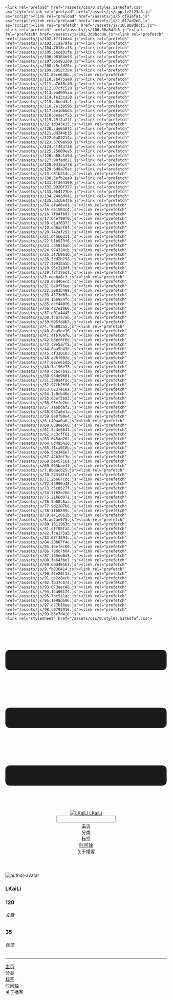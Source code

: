 <!DOCTYPE html>
<html lang="zh-CN">
  <head>
    <meta charset="utf-8">
    <meta name="viewport" content="width=device-width,initial-scale=1">
    <title>Other | LKaiLi</title>
    <meta name="generator" content="VuePress 1.8.2">
    <link rel="icon" href="https://pan.zealsay.com/blog/favicon.ico">
    <script language="javascript" type="text/javascript" src="https://cdn.bootcdn.net/ajax/libs/jquery/3.5.1/jquery.min.js"></script>
    <script language="javascript" type="text/javascript" src="/js/mouseClick.js"></script>
    <script>var _hmt = _hmt || [];
      (function() {
        var hm = document.createElement("script");
        hm.src = "https://hm.baidu.com/hm.js?61498f37b83812e7b85952d5feaaab47";
        var s = document.getElementsByTagName("script")[0]; 
        s.parentNode.insertBefore(hm, s);
      })();</script>
    <meta name="description" content="草 走 🤸 忽略">
    <meta name="viewport" content="width=device-width,initial-scale=1,user-scalable=no">
    
    <link rel="preload" href="/assets/css/0.styles.5146dfaf.css" as="style"><link rel="preload" href="/assets/js/app.1e2f23a8.js" as="script"><link rel="preload" href="/assets/js/5.cf81efa1.js" as="script"><link rel="preload" href="/assets/js/1.817ad2e8.js" as="script"><link rel="prefetch" href="/assets/js/10.988ddcf1.js"><link rel="prefetch" href="/assets/js/100.50a84fb5.js"><link rel="prefetch" href="/assets/js/101.3d9bcc98.js"><link rel="prefetch" href="/assets/js/102.f7f1bda4.js"><link rel="prefetch" href="/assets/js/103.c1aa79fa.js"><link rel="prefetch" href="/assets/js/104.7018ca13.js"><link rel="prefetch" href="/assets/js/105.5ece91fe.js"><link rel="prefetch" href="/assets/js/106.98364e93.js"><link rel="prefetch" href="/assets/js/107.b5d932d9.js"><link rel="prefetch" href="/assets/js/108.c5cfd20c.js"><link rel="prefetch" href="/assets/js/109.b852c384.js"><link rel="prefetch" href="/assets/js/11.86ce646b.js"><link rel="prefetch" href="/assets/js/110.7b475ae0.js"><link rel="prefetch" href="/assets/js/111.a7d35c40.js"><link rel="prefetch" href="/assets/js/112.87cfc520.js"><link rel="prefetch" href="/assets/js/113.ea4995aa.js"><link rel="prefetch" href="/assets/js/114.fe33ca20.js"><link rel="prefetch" href="/assets/js/115.c0eed3c1.js"><link rel="prefetch" href="/assets/js/116.7e139596.js"><link rel="prefetch" href="/assets/js/117.ee1d6bd4.js"><link rel="prefetch" href="/assets/js/118.6eaecf25.js"><link rel="prefetch" href="/assets/js/119.29f2a2ff.js"><link rel="prefetch" href="/assets/js/12.1d343e35.js"><link rel="prefetch" href="/assets/js/120.cde65871.js"><link rel="prefetch" href="/assets/js/121.dd344b15.js"><link rel="prefetch" href="/assets/js/122.6a82214c.js"><link rel="prefetch" href="/assets/js/123.5769a990.js"><link rel="prefetch" href="/assets/js/124.4f443f28.js"><link rel="prefetch" href="/assets/js/125.25889ea5.js"><link rel="prefetch" href="/assets/js/126.a68c1d5d.js"><link rel="prefetch" href="/assets/js/127.98fadd21.js"><link rel="prefetch" href="/assets/js/128.0315a778.js"><link rel="prefetch" href="/assets/js/129.6d8a76ac.js"><link rel="prefetch" href="/assets/js/13.c81b214c.js"><link rel="prefetch" href="/assets/js/130.3efb2ea9.js"><link rel="prefetch" href="/assets/js/131.ff2e4199.js"><link rel="prefetch" href="/assets/js/132.9920f377.js"><link rel="prefetch" href="/assets/js/133.9b4177be.js"><link rel="prefetch" href="/assets/js/134.24a3d841.js"><link rel="prefetch" href="/assets/js/135.a3cb6426.js"><link rel="prefetch" href="/assets/js/14.efa08ed1.js"><link rel="prefetch" href="/assets/js/15.e51503c4.js"><link rel="prefetch" href="/assets/js/16.7f84fbd7.js"><link rel="prefetch" href="/assets/js/17.64e790f9.js"><link rel="prefetch" href="/assets/js/18.d1a26972.js"><link rel="prefetch" href="/assets/js/19.db8aaf0f.js"><link rel="prefetch" href="/assets/js/20.742af291.js"><link rel="prefetch" href="/assets/js/21.b45b6311.js"><link rel="prefetch" href="/assets/js/22.b1b923f6.js"><link rel="prefetch" href="/assets/js/23.cd5825ab.js"><link rel="prefetch" href="/assets/js/24.974324cb.js"><link rel="prefetch" href="/assets/js/25.3f7b961d.js"><link rel="prefetch" href="/assets/js/26.5cd2b298.js"><link rel="prefetch" href="/assets/js/27.30932a5b.js"><link rel="prefetch" href="/assets/js/28.95c210df.js"><link rel="prefetch" href="/assets/js/29.f2f37edf.js"><link rel="prefetch" href="/assets/js/3.eaaba6c3.js"><link rel="prefetch" href="/assets/js/30.05d46ecd.js"><link rel="prefetch" href="/assets/js/31.8e9f76ee.js"><link rel="prefetch" href="/assets/js/32.3083b488.js"><link rel="prefetch" href="/assets/js/33.4573d65a.js"><link rel="prefetch" href="/assets/js/34.1b6924fc.js"><link rel="prefetch" href="/assets/js/35.dcf440f6.js"><link rel="prefetch" href="/assets/js/36.477e2066.js"><link rel="prefetch" href="/assets/js/37.e01a4445.js"><link rel="prefetch" href="/assets/js/38.fca7a7ab.js"><link rel="prefetch" href="/assets/js/39.695fd4b5.js"><link rel="prefetch" href="/assets/js/4.f9a803a5.js"><link rel="prefetch" href="/assets/js/40.8ea9ee1d.js"><link rel="prefetch" href="/assets/js/41.4fb70af6.js"><link rel="prefetch" href="/assets/js/42.b8ec6f0d.js"><link rel="prefetch" href="/assets/js/43.c9e5a7f5.js"><link rel="prefetch" href="/assets/js/44.8ba9c43d.js"><link rel="prefetch" href="/assets/js/45.cf320103.js"><link rel="prefetch" href="/assets/js/46.ed6f002d.js"><link rel="prefetch" href="/assets/js/47.0ece6bdb.js"><link rel="prefetch" href="/assets/js/48.7a196e73.js"><link rel="prefetch" href="/assets/js/49.c3ac7ba2.js"><link rel="prefetch" href="/assets/js/50.93de9601.js"><link rel="prefetch" href="/assets/js/51.390a4f2c.js"><link rel="prefetch" href="/assets/js/52.97fb2696.js"><link rel="prefetch" href="/assets/js/53.0237e10a.js"><link rel="prefetch" href="/assets/js/54.1c8cb46e.js"><link rel="prefetch" href="/assets/js/55.63ef3b93.js"><link rel="prefetch" href="/assets/js/56.95efe2be.js"><link rel="prefetch" href="/assets/js/57.aa6bdaf2.js"><link rel="prefetch" href="/assets/js/58.937a6e1a.js"><link rel="prefetch" href="/assets/js/59.8e0f90e4.js"><link rel="prefetch" href="/assets/js/6.c49aa0a0.js"><link rel="prefetch" href="/assets/js/60.0398e508.js"><link rel="prefetch" href="/assets/js/61.5c4e5643.js"><link rel="prefetch" href="/assets/js/62.ac3cff81.js"><link rel="prefetch" href="/assets/js/63.645aa202.js"><link rel="prefetch" href="/assets/js/64.8d4a5420.js"><link rel="prefetch" href="/assets/js/65.f1ca918b.js"><link rel="prefetch" href="/assets/js/66.5ce346e7.js"><link rel="prefetch" href="/assets/js/67.42b2ef3e.js"><link rel="prefetch" href="/assets/js/68.ba45716a.js"><link rel="prefetch" href="/assets/js/69.065bae4f.js"><link rel="prefetch" href="/assets/js/7.8bdacd25.js"><link rel="prefetch" href="/assets/js/70.24313fd1.js"><link rel="prefetch" href="/assets/js/71.2b667cdc.js"><link rel="prefetch" href="/assets/js/72.43990a48.js"><link rel="prefetch" href="/assets/js/73.c5c0527f.js"><link rel="prefetch" href="/assets/js/74.7762e28d.js"><link rel="prefetch" href="/assets/js/75.21b6d072.js"><link rel="prefetch" href="/assets/js/76.9a68c6aa.js"><link rel="prefetch" href="/assets/js/77.9d2287b8.js"><link rel="prefetch" href="/assets/js/78.1f68399c.js"><link rel="prefetch" href="/assets/js/79.e41c061b.js"><link rel="prefetch" href="/assets/js/8.ad2ae975.js"><link rel="prefetch" href="/assets/js/80.1611963c.js"><link rel="prefetch" href="/assets/js/81.dff05fa2.js"><link rel="prefetch" href="/assets/js/82.fce175a3.js"><link rel="prefetch" href="/assets/js/83.67f3594c.js"><link rel="prefetch" href="/assets/js/84.20b07f4e.js"><link rel="prefetch" href="/assets/js/85.16efec00.js"><link rel="prefetch" href="/assets/js/86.78dc7b04.js"><link rel="prefetch" href="/assets/js/87.f65ed0d8.js"><link rel="prefetch" href="/assets/js/88.fa643be2.js"><link rel="prefetch" href="/assets/js/89.60d495b7.js"><link rel="prefetch" href="/assets/js/9.fb836414.js"><link rel="prefetch" href="/assets/js/90.43e20f33.js"><link rel="prefetch" href="/assets/js/91.ce2c8ecb.js"><link rel="prefetch" href="/assets/js/92.fb37c674.js"><link rel="prefetch" href="/assets/js/93.673eec48.js"><link rel="prefetch" href="/assets/js/94.14a66174.js"><link rel="prefetch" href="/assets/js/95.7bc511ac.js"><link rel="prefetch" href="/assets/js/96.1e98d596.js"><link rel="prefetch" href="/assets/js/97.d77b16ee.js"><link rel="prefetch" href="/assets/js/98.c0795916.js"><link rel="prefetch" href="/assets/js/99.b5e7d420.js">
    <link rel="stylesheet" href="/assets/css/0.styles.5146dfaf.css">
  </head>
  <body>
    <div id="app" data-server-rendered="true"><div class="theme-container no-sidebar" data-v-57e19720><div data-v-57e19720><div id="loader-wrapper" class="loading-wrapper" data-v-d48f4d20 data-v-57e19720 data-v-57e19720><div class="loader-main" data-v-d48f4d20><div data-v-d48f4d20></div><div data-v-d48f4d20></div><div data-v-d48f4d20></div><div data-v-d48f4d20></div></div> <!----> <!----></div> <div class="password-shadow password-wrapper-out" style="display:none;" data-v-89477f7e data-v-57e19720 data-v-57e19720><h3 class="title" style="display:none;" data-v-89477f7e data-v-89477f7e>LKaiLi</h3> <!----> <label id="box" class="inputBox" style="display:none;" data-v-89477f7e data-v-89477f7e><input type="password" value="" data-v-89477f7e> <span data-v-89477f7e>Konck! Knock!</span> <button data-v-89477f7e>OK</button></label> <div class="footer" style="display:none;" data-v-89477f7e data-v-89477f7e><span data-v-89477f7e><i class="iconfont reco-theme" data-v-89477f7e></i> <a target="blank" href="https://vuepress-theme-reco.recoluan.com" data-v-89477f7e>vuePress-theme-reco</a></span> <span data-v-89477f7e><i class="iconfont reco-copyright" data-v-89477f7e></i> <a data-v-89477f7e><span data-v-89477f7e>LKaiLi</span>
            
          <span data-v-89477f7e>2021  - </span>
          2022
        </a></span></div></div> <div class="hide" data-v-57e19720><div data-v-57e19720><div id="smart" class="wrapper-page" style="background-image:url(https://jinyanlong-1305883696.cos.ap-hongkong.myqcloud.com/banner_image/banner_3.jpg);background-position-x:center;background-position-y:center;background-size:cover;background-repeat-x:no-repeat;background-repeat-y:no-repeat;" data-v-57e19720><header class="navbar" data-v-57e19720><div class="sidebar-button"><svg xmlns="http://www.w3.org/2000/svg" aria-hidden="true" role="img" viewBox="0 0 448 512" class="icon"><path fill="currentColor" d="M436 124H12c-6.627 0-12-5.373-12-12V80c0-6.627 5.373-12 12-12h424c6.627 0 12 5.373 12 12v32c0 6.627-5.373 12-12 12zm0 160H12c-6.627 0-12-5.373-12-12v-32c0-6.627 5.373-12 12-12h424c6.627 0 12 5.373 12 12v32c0 6.627-5.373 12-12 12zm0 160H12c-6.627 0-12-5.373-12-12v-32c0-6.627 5.373-12 12-12h424c6.627 0 12 5.373 12 12v32c0 6.627-5.373 12-12 12z"></path></svg></div> <a href="/" class="home-link router-link-active"><img src="/logo.png" alt="LKaiLi" class="logo"> <span class="site-name">LKaiLi</span></a> <div class="links"><div id="dayNightSwitch" class="generalWrapper" data-v-32f44868><a class="click" data-v-32f44868><div class="onOff daySwitch" data-v-32f44868><div class="star star1" data-v-32f44868></div> <div class="star star2" data-v-32f44868></div> <div class="star star3" data-v-32f44868></div> <div class="star star4" data-v-32f44868></div> <div class="star star5" data-v-32f44868></div> <div class="star sky" data-v-32f44868></div> <div class="sunMoon" data-v-32f44868><div class="crater crater1" data-v-32f44868></div> <div class="crater crater2" data-v-32f44868></div> <div class="crater crater3" data-v-32f44868></div> <div class="cloud part1" data-v-32f44868></div> <div class="cloud part2" data-v-32f44868></div></div></div></a></div> <div class="search-box"><i class="iconfont reco-search"></i> <input aria-label="Search" autocomplete="off" spellcheck="false" value=""> <!----></div> <nav class="nav-links can-hide"><div class="nav-item"><a href="/" class="nav-link"><i class="iconfont reco-home"></i>
  主页
</a></div><div class="nav-item"><div class="dropdown-wrapper"><a class="dropdown-title"><span class="title"><i class="iconfont reco-category"></i>
      分类
    </span> <span class="arrow right"></span></a> <ul class="nav-dropdown" style="display:none;"><li class="dropdown-item"><!----> <a href="/categories/Vue/" class="nav-link"><i class="iconfont undefined"></i>
  Vue
</a></li><li class="dropdown-item"><!----> <a href="/categories/Vue移动头条项目/" class="nav-link"><i class="iconfont undefined"></i>
  Vue移动头条项目
</a></li><li class="dropdown-item"><!----> <a href="/categories/JavaScript/" class="nav-link"><i class="iconfont undefined"></i>
  JavaScript
</a></li><li class="dropdown-item"><!----> <a href="/categories/Vscode/" class="nav-link"><i class="iconfont undefined"></i>
  Vscode
</a></li><li class="dropdown-item"><!----> <a href="/categories/TypeScript/" class="nav-link"><i class="iconfont undefined"></i>
  TypeScript
</a></li><li class="dropdown-item"><!----> <a href="/categories/Vue3/" class="nav-link"><i class="iconfont undefined"></i>
  Vue3
</a></li><li class="dropdown-item"><!----> <a href="/categories/RABC/" class="nav-link"><i class="iconfont undefined"></i>
  RABC
</a></li><li class="dropdown-item"><!----> <a href="/categories/小程序/" class="nav-link"><i class="iconfont undefined"></i>
  小程序
</a></li><li class="dropdown-item"><!----> <a href="/categories/axios/" class="nav-link"><i class="iconfont undefined"></i>
  axios
</a></li><li class="dropdown-item"><!----> <a href="/categories/Css/" class="nav-link"><i class="iconfont undefined"></i>
  Css
</a></li><li class="dropdown-item"><!----> <a href="/categories/other/" class="nav-link"><i class="iconfont undefined"></i>
  other
</a></li><li class="dropdown-item"><!----> <a href="/categories/uniapp/" class="nav-link"><i class="iconfont undefined"></i>
  uniapp
</a></li><li class="dropdown-item"><!----> <a href="/categories/three.js/" class="nav-link"><i class="iconfont undefined"></i>
  three.js
</a></li><li class="dropdown-item"><!----> <a href="/categories/vue-element-admin/" class="nav-link"><i class="iconfont undefined"></i>
  vue-element-admin
</a></li></ul></div></div><div class="nav-item"><a href="/tag/" class="nav-link"><i class="iconfont reco-tag"></i>
  标签
</a></div><div class="nav-item"><a href="/timeline/" class="nav-link"><i class="iconfont reco-date"></i>
  时间轴
</a></div><div class="nav-item"><div class="dropdown-wrapper"><a class="dropdown-title"><span class="title"><i class="iconfont reco-other"></i>
      关于播客
    </span> <span class="arrow right"></span></a> <ul class="nav-dropdown" style="display:none;"><li class="dropdown-item"><!----> <a href="/about/" class="nav-link"><i class="iconfont reco-mail"></i>
  关于我
</a></li><li class="dropdown-item"><!----> <a href="/other/" class="nav-link"><i class="iconfont reco-account"></i>
  联系我
</a></li></ul></div></div> <!----></nav></div></header> <div class="sidebar-mask" data-v-57e19720></div> <aside class="sidebar" data-v-57e19720><div class="personal-info-wrapper" data-v-03833281 data-v-57e19720><img src="https://jinyanlong-1305883696.cos.ap-hongkong.myqcloud.com/my_cat.png" alt="author-avatar" class="personal-img" data-v-03833281> <h3 class="name" data-v-03833281>
    LKaiLi
  </h3> <div class="num" data-v-03833281><div data-v-03833281><h3 data-v-03833281>120</h3> <h6 data-v-03833281>文章</h6></div> <div data-v-03833281><h3 data-v-03833281>35</h3> <h6 data-v-03833281>标签</h6></div></div> <hr data-v-03833281></div> <nav class="nav-links"><div class="nav-item"><a href="/" class="nav-link"><i class="iconfont reco-home"></i>
  主页
</a></div><div class="nav-item"><div class="dropdown-wrapper"><a class="dropdown-title"><span class="title"><i class="iconfont reco-category"></i>
      分类
    </span> <span class="arrow right"></span></a> <ul class="nav-dropdown" style="display:none;"><li class="dropdown-item"><!----> <a href="/categories/Vue/" class="nav-link"><i class="iconfont undefined"></i>
  Vue
</a></li><li class="dropdown-item"><!----> <a href="/categories/Vue移动头条项目/" class="nav-link"><i class="iconfont undefined"></i>
  Vue移动头条项目
</a></li><li class="dropdown-item"><!----> <a href="/categories/JavaScript/" class="nav-link"><i class="iconfont undefined"></i>
  JavaScript
</a></li><li class="dropdown-item"><!----> <a href="/categories/Vscode/" class="nav-link"><i class="iconfont undefined"></i>
  Vscode
</a></li><li class="dropdown-item"><!----> <a href="/categories/TypeScript/" class="nav-link"><i class="iconfont undefined"></i>
  TypeScript
</a></li><li class="dropdown-item"><!----> <a href="/categories/Vue3/" class="nav-link"><i class="iconfont undefined"></i>
  Vue3
</a></li><li class="dropdown-item"><!----> <a href="/categories/RABC/" class="nav-link"><i class="iconfont undefined"></i>
  RABC
</a></li><li class="dropdown-item"><!----> <a href="/categories/小程序/" class="nav-link"><i class="iconfont undefined"></i>
  小程序
</a></li><li class="dropdown-item"><!----> <a href="/categories/axios/" class="nav-link"><i class="iconfont undefined"></i>
  axios
</a></li><li class="dropdown-item"><!----> <a href="/categories/Css/" class="nav-link"><i class="iconfont undefined"></i>
  Css
</a></li><li class="dropdown-item"><!----> <a href="/categories/other/" class="nav-link"><i class="iconfont undefined"></i>
  other
</a></li><li class="dropdown-item"><!----> <a href="/categories/uniapp/" class="nav-link"><i class="iconfont undefined"></i>
  uniapp
</a></li><li class="dropdown-item"><!----> <a href="/categories/three.js/" class="nav-link"><i class="iconfont undefined"></i>
  three.js
</a></li><li class="dropdown-item"><!----> <a href="/categories/vue-element-admin/" class="nav-link"><i class="iconfont undefined"></i>
  vue-element-admin
</a></li></ul></div></div><div class="nav-item"><a href="/tag/" class="nav-link"><i class="iconfont reco-tag"></i>
  标签
</a></div><div class="nav-item"><a href="/timeline/" class="nav-link"><i class="iconfont reco-date"></i>
  时间轴
</a></div><div class="nav-item"><div class="dropdown-wrapper"><a class="dropdown-title"><span class="title"><i class="iconfont reco-other"></i>
      关于播客
    </span> <span class="arrow right"></span></a> <ul class="nav-dropdown" style="display:none;"><li class="dropdown-item"><!----> <a href="/about/" class="nav-link"><i class="iconfont reco-mail"></i>
  关于我
</a></li><li class="dropdown-item"><!----> <a href="/other/" class="nav-link"><i class="iconfont reco-account"></i>
  联系我
</a></li></ul></div></div> <!----></nav> <!----> </aside> <div class="password-shadow password-wrapper-in" style="display:none;" data-v-89477f7e data-v-57e19720><h3 class="title" style="display:none;" data-v-89477f7e data-v-89477f7e>Other</h3> <!----> <label id="box" class="inputBox" style="display:none;" data-v-89477f7e data-v-89477f7e><input type="password" value="" data-v-89477f7e> <span data-v-89477f7e>Konck! Knock!</span> <button data-v-89477f7e>OK</button></label> <div class="footer" style="display:none;" data-v-89477f7e data-v-89477f7e><span data-v-89477f7e><i class="iconfont reco-theme" data-v-89477f7e></i> <a target="blank" href="https://vuepress-theme-reco.recoluan.com" data-v-89477f7e>vuePress-theme-reco</a></span> <span data-v-89477f7e><i class="iconfont reco-copyright" data-v-89477f7e></i> <a data-v-89477f7e><span data-v-89477f7e>LKaiLi</span>
            
          <span data-v-89477f7e>2021  - </span>
          2022
        </a></span></div></div></div> <div data-v-57e19720><main class="page" style="padding-right:0;"><div class="page-title" style="display:none;"><h1 class="title"></h1> <div class="page-info" data-v-0efa1f05><i class="iconfont reco-account" data-v-0efa1f05><span data-v-0efa1f05>LKaiLi</span></i> <!----> <i class="iconfont reco-eye" data-v-0efa1f05><span id="/blogs/other/第一篇文章.md" data-flag-title="Your Article Title" class="leancloud-visitors" data-v-0efa1f05><a class="leancloud-visitors-count" style="font-size:.9rem;font-weight:normal;color:#999;"></a></span></i> <!----></div></div> <!----> <footer class="page-edit" style="display:none;"><!----> <!----></footer> <!----> <!----> <!----></main> <!----></div></div></div></div></div><div class="global-ui"><div class="back-to-ceiling" style="right:1rem;bottom:6rem;width:2.5rem;height:2.5rem;border-radius:.25rem;line-height:2.5rem;display:none;" data-v-c6073ba8 data-v-c6073ba8><svg t="1574745035067" viewBox="0 0 1024 1024" version="1.1" xmlns="http://www.w3.org/2000/svg" p-id="5404" class="icon" data-v-c6073ba8><path d="M526.60727968 10.90185116a27.675 27.675 0 0 0-29.21455937 0c-131.36607665 82.28402758-218.69155461 228.01873535-218.69155402 394.07834331a462.20625001 462.20625001 0 0 0 5.36959153 69.94390903c1.00431239 6.55289093-0.34802892 13.13561351-3.76865779 18.80351572-32.63518765 54.11355614-51.75690182 118.55860487-51.7569018 187.94566865a371.06718723 371.06718723 0 0 0 11.50484808 91.98906777c6.53300375 25.50556257 41.68394495 28.14064038 52.69160883 4.22606766 17.37162448-37.73630017 42.14135425-72.50938081 72.80769204-103.21549295 2.18761121 3.04276886 4.15646224 6.24463696 6.40373557 9.22774369a1871.4375 1871.4375 0 0 0 140.04691725 5.34970492 1866.36093723 1866.36093723 0 0 0 140.04691723-5.34970492c2.24727335-2.98310674 4.21612437-6.18497483 6.3937923-9.2178004 30.66633723 30.70611158 55.4360664 65.4791928 72.80769147 103.21549355 11.00766384 23.91457269 46.15860503 21.27949489 52.69160879-4.22606768a371.15156223 371.15156223 0 0 0 11.514792-91.99901164c0-69.36717486-19.13165746-133.82216804-51.75690182-187.92578088-3.42062944-5.66790279-4.76302748-12.26056868-3.76865837-18.80351632a462.20625001 462.20625001 0 0 0 5.36959269-69.943909c-0.00994388-166.08943902-87.32547796-311.81420293-218.6915546-394.09823051zM605.93803103 357.87693858a93.93749974 93.93749974 0 1 1-187.89594924 6.1e-7 93.93749974 93.93749974 0 0 1 187.89594924-6.1e-7z" p-id="5405" data-v-c6073ba8></path><path d="M429.50777625 765.63860547C429.50777625 803.39355007 466.44236686 1000.39046097 512.00932183 1000.39046097c45.56695499 0 82.4922232-197.00623328 82.5015456-234.7518555 0-37.75494459-36.9345906-68.35043303-82.4922232-68.34111062-45.57627738-0.00932239-82.52019037 30.59548842-82.51086798 68.34111062z" p-id="5406" data-v-c6073ba8></path></svg></div><div></div><APlayer audio="" fixed="true" mini="true" theme="#647ea0" loop="loop" order="list" preload="auto" volume="0.3" mutex="true" lrc-type="0" list-folded="true" list-max-height="250" storage-name="vuepress-plugin-meting" id="aplayer-fixed"></APlayer><div id="goTop" class="hide-cat" data-v-bf92849a></div><div class="kanbanniang" data-v-5775ee02><div class="banniang-container" style="display:;" data-v-5775ee02><div class="messageBox" style="right:68px;bottom:190px;display:none;" data-v-5775ee02>
      欢迎来到 LKaiLi
    </div> <div class="operation" style="right:90px;bottom:40px;display:none;" data-v-5775ee02><i class="kbnfont kbn-ban-home ban-home" data-v-5775ee02></i> <i class="kbnfont kbn-ban-message message" data-v-5775ee02></i> <i class="kbnfont kbn-ban-close close" data-v-5775ee02></i> <a target="_blank" href="https://vuepress-theme-reco.recoluan.com/views/plugins/kanbanniang.html" data-v-5775ee02><i class="kbnfont kbn-ban-info info" data-v-5775ee02></i></a> <i class="kbnfont kbn-ban-theme skin" style="display:none;" data-v-5775ee02></i></div> <canvas id="banniang" width="120" height="322" class="live2d" style="right:90px;bottom:-20px;opacity:0.9;" data-v-5775ee02></canvas></div> <div class="showBanNiang" style="display:none;" data-v-5775ee02>
    看板娘
  </div></div></div></div>
    <script src="/assets/js/app.1e2f23a8.js" defer></script><script src="/assets/js/5.cf81efa1.js" defer></script><script src="/assets/js/1.817ad2e8.js" defer></script>
  </body>
</html>
